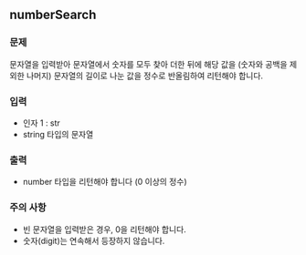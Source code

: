 ## numberSearch

### 문제

문자열을 입력받아 문자열에서 숫자를 모두 찾아 더한 뒤에 해당 값을 (숫자와 공백을 제외한 나머지) 문자열의 길이로 나눈 값을 정수로 반올림하여 리턴해야 합니다.

### 입력

* 인자 1 : str
* string 타입의 문자열

### 출력

* number 타입을 리턴해야 합니다 (0 이상의 정수)

### 주의 사항

* 빈 문자열을 입력받은 경우, 0을 리턴해야 합니다.
* 숫자(digit)는 연속해서 등장하지 않습니다.
